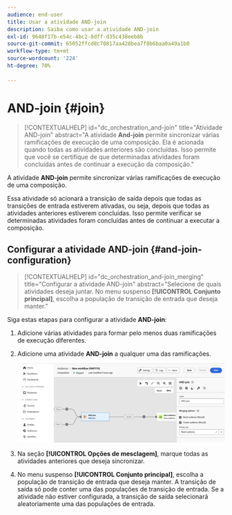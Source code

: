 ```yaml
---
audience: end-user
title: Usar a atividade AND-join
description: Saiba como usar a atividade AND-join
exl-id: 9648f17b-e54c-4bc2-8dff-d35c438eeb8b
source-git-commit: 65052ffcd8c70817aa428bea7f8b6baa0a49a1b0
workflow-type: tm+mt
source-wordcount: '224'
ht-degree: 70%

---
```


# AND-join {#join}

>[!CONTEXTUALHELP]
>id="dc_orchestration_and-join"
>title="Atividade AND-join"
>abstract="A atividade **And-join** permite sincronizar várias ramificações de execução de uma composição. Ela é acionada quando todas as atividades anteriores são concluídas. Isso permite que você se certifique de que determinadas atividades foram concluídas antes de continuar a execução da composição."

A atividade **AND-join** permite sincronizar várias ramificações de execução de uma composição.

Essa atividade só acionará a transição de saída depois que todas as transições de entrada estiverem ativadas, ou seja, depois que todas as atividades anteriores estiverem concluídas. Isso permite verificar se determinadas atividades foram concluídas antes de continuar a executar a composição.

## Configurar a atividade AND-join {#and-join-configuration}

>[!CONTEXTUALHELP]
>id="dc_orchestration_and-join_merging"
>title="Configurar a atividade AND-join"
>abstract="Selecione de quais atividades deseja juntar. No menu suspenso **[!UICONTROL Conjunto principal]**, escolha a população de transição de entrada que deseja manter."

Siga estas etapas para configurar a atividade **AND-join**:

1. Adicione várias atividades para formar pelo menos duas ramificações de execução diferentes.
1. Adicione uma atividade **AND-join** a qualquer uma das ramificações.

   ![](../assets/and-join.png)

1. Na seção **[!UICONTROL Opções de mesclagem]**, marque todas as atividades anteriores que deseja sincronizar.
1. No menu suspenso **[!UICONTROL Conjunto principal]**, escolha a população de transição de entrada que deseja manter. A transição de saída só pode conter uma das populações de transição de entrada. Se a atividade não estiver configurada, a transição de saída selecionará aleatoriamente uma das populações de entrada.
